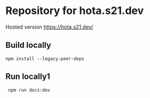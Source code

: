 # Repository for hota.s21.dev

Hosted version https://hota.s21.dev/

## Build locally

`npm install --legacy-peer-deps`

## Run locally1


` npm run docs:dev`
